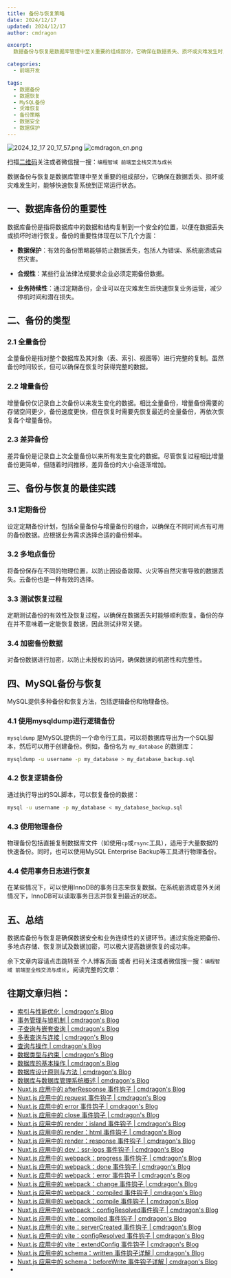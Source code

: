 ```yaml
---
title: 备份与恢复策略
date: 2024/12/17
updated: 2024/12/17
author: cmdragon 

excerpt:
  数据备份与恢复是数据库管理中至关重要的组成部分，它确保在数据丢失、损坏或灾难发生时，能够快速恢复系统到正常运行状态。

categories:
  - 前端开发

tags:
  - 数据备份
  - 数据恢复
  - MySQL备份
  - 灾难恢复
  - 备份策略
  - 数据安全
  - 数据保护
---
```


<img src="https://static.amd794.com/blog/images/2024_12_17 20_17_57.png@blog" title="2024_12_17 20_17_57.png" alt="2024_12_17 20_17_57.png"/>

<img src="https://static.amd794.com/blog/images/cmdragon_cn.png" title="cmdragon_cn.png" alt="cmdragon_cn.png"/>


扫描[二维码](https://static.amd794.com/blog/images/cmdragon_cn.png)关注或者微信搜一搜：`编程智域 前端至全栈交流与成长`




数据备份与恢复是数据库管理中至关重要的组成部分，它确保在数据丢失、损坏或灾难发生时，能够快速恢复系统到正常运行状态。



## 一、数据库备份的重要性

数据库备份是指将数据库中的数据和结构复制到一个安全的位置，以便在数据丢失或损坏时进行恢复。备份的重要性体现在以下几个方面：

- **数据保护**：有效的备份策略能够防止数据丢失，包括人为错误、系统崩溃或自然灾害。

- **合规性**：某些行业法律法规要求企业必须定期备份数据。

- **业务持续性**：通过定期备份，企业可以在灾难发生后快速恢复业务运营，减少停机时间和潜在损失。

## 二、备份的类型

### 2.1 全量备份

全量备份是指对整个数据库及其对象（表、索引、视图等）进行完整的复制。虽然备份时间较长，但可以确保在恢复时获得完整的数据。

### 2.2 增量备份

增量备份仅记录自上次备份以来发生变化的数据。相比全量备份，增量备份需要的存储空间更少，备份速度更快，但在恢复时需要先恢复最近的全量备份，再依次恢复各个增量备份。

### 2.3 差异备份

差异备份是记录自上次全量备份以来所有发生变化的数据。尽管恢复过程相比增量备份更简单，但随着时间推移，差异备份的大小会逐渐增加。

## 三、备份与恢复的最佳实践

### 3.1 定期备份

设定定期备份计划，包括全量备份与增量备份的组合，以确保在不同时间点有可用的备份数据。应根据业务需求选择合适的备份频率。

### 3.2 多地点备份

将备份保存在不同的物理位置，以防止因设备故障、火灾等自然灾害导致的数据丢失。云备份也是一种有效的选择。

### 3.3 测试恢复过程

定期测试备份的有效性及恢复过程，以确保在数据丢失时能够顺利恢复。备份的存在并不意味着一定能恢复数据，因此测试非常关键。

### 3.4 加密备份数据

对备份数据进行加密，以防止未授权的访问，确保数据的机密性和完整性。

## 四、MySQL备份与恢复

MySQL提供多种备份和恢复方法，包括逻辑备份和物理备份。

### 4.1 使用mysqldump进行逻辑备份

`mysqldump` 是MySQL提供的一个命令行工具，可以将数据库导出为一个SQL脚本，然后可以用于创建备份。例如，备份名为 `my_database` 的数据库：

```bash
mysqldump -u username -p my_database > my_database_backup.sql
```

### 4.2 恢复逻辑备份

通过执行导出的SQL脚本，可以恢复备份的数据：

```bash
mysql -u username -p my_database < my_database_backup.sql
```

### 4.3 使用物理备份

物理备份包括直接复制数据库文件（如使用`cp`或`rsync`工具），适用于大量数据的快速备份。同时，也可以使用MySQL Enterprise Backup等工具进行物理备份。

### 4.4 使用事务日志进行恢复

在某些情况下，可以使用InnoDB的事务日志来恢复数据。在系统崩溃或意外关闭情况下，InnoDB可以读取事务日志并恢复到最近的状态。

## 五、总结

数据库备份与恢复是确保数据安全和业务连续性的关键环节。通过实施定期备份、多地点存储、恢复测试及数据加密，可以极大提高数据恢复的成功率。

余下文章内容请点击跳转至 个人博客页面 或者 扫码关注或者微信搜一搜：`编程智域 前端至全栈交流与成长`，阅读完整的文章：

## 往期文章归档：

- [索引与性能优化 | cmdragon's Blog](https://blog.cmdragon.cn/posts/0fd4e9a4123a/)
- [事务管理与锁机制 | cmdragon's Blog](https://blog.cmdragon.cn/posts/21e8e33b5a0c/)
- [子查询与嵌套查询 | cmdragon's Blog](https://blog.cmdragon.cn/posts/ef7711d5077d/)
- [多表查询与连接 | cmdragon's Blog](https://blog.cmdragon.cn/posts/cbc5ebea2633/)
- [查询与操作 | cmdragon's Blog](https://blog.cmdragon.cn/posts/45016c6a3d2d/)
- [数据类型与约束 | cmdragon's Blog](https://blog.cmdragon.cn/posts/1aff87ac2263/)
- [数据库的基本操作 | cmdragon's Blog](https://blog.cmdragon.cn/posts/541c699d86de/)
- [数据库设计原则与方法 | cmdragon's Blog](https://blog.cmdragon.cn/posts/daf29831e102/)
- [数据库与数据库管理系统概述 | cmdragon's Blog](https://blog.cmdragon.cn/posts/dc1046549846/)
- [Nuxt.js 应用中的 afterResponse 事件钩子 | cmdragon's Blog](https://blog.cmdragon.cn/posts/d64fddbcad54/)
- [Nuxt.js 应用中的 request 事件钩子 | cmdragon's Blog](https://blog.cmdragon.cn/posts/0c461d69ac0d/)
- [Nuxt.js 应用中的 error 事件钩子 | cmdragon's Blog](https://blog.cmdragon.cn/posts/1bd4e4574b1a/)
- [Nuxt.js 应用中的 close 事件钩子 | cmdragon's Blog](https://blog.cmdragon.cn/posts/0bb0cade5fa2/)
- [Nuxt.js 应用中的 render：island 事件钩子 | cmdragon's Blog](https://blog.cmdragon.cn/posts/47bf55a8b641/)
- [Nuxt.js 应用中的 render：html 事件钩子 | cmdragon's Blog](https://blog.cmdragon.cn/posts/0f91c080fd2c/)
- [Nuxt.js 应用中的 render：response 事件钩子 | cmdragon's Blog](https://blog.cmdragon.cn/posts/3ce5250cec36/)
- [Nuxt.js 应用中的 dev：ssr-logs 事件钩子 | cmdragon's Blog](https://blog.cmdragon.cn/posts/1b63f35eebe8/)
- [Nuxt.js 应用中的 webpack：progress 事件钩子 | cmdragon's Blog](https://blog.cmdragon.cn/posts/533d23bcbe61/)
- [Nuxt.js 应用中的 webpack：done 事件钩子 | cmdragon's Blog](https://blog.cmdragon.cn/posts/3e8fa49cbd4b/)
- [Nuxt.js 应用中的 webpack：error 事件钩子 | cmdragon's Blog](https://blog.cmdragon.cn/posts/0fb47ad58e14/)
- [Nuxt.js 应用中的 webpack：change 事件钩子 | cmdragon's Blog](https://blog.cmdragon.cn/posts/43a57e843f48/)
- [Nuxt.js 应用中的 webpack：compiled 事件钩子 | cmdragon's Blog](https://blog.cmdragon.cn/posts/0b6ec5ce3d59/)
- [Nuxt.js 应用中的 webpack：compile 事件钩子 | cmdragon's Blog](https://blog.cmdragon.cn/posts/7336c7f0809e/)
- [Nuxt.js 应用中的 webpack：configResolved事件钩子 | cmdragon's Blog](https://blog.cmdragon.cn/posts/afe62aeeaf6f/)
- [Nuxt.js 应用中的 vite：compiled 事件钩子 | cmdragon's Blog](https://blog.cmdragon.cn/posts/973541933f38/)
- [Nuxt.js 应用中的 vite：serverCreated 事件钩子 | cmdragon's Blog](https://blog.cmdragon.cn/posts/ab7710befd8e/)
- [Nuxt.js 应用中的 vite：configResolved 事件钩子 | cmdragon's Blog](https://blog.cmdragon.cn/posts/1266785cead8/)
- [Nuxt.js 应用中的 vite：extendConfig 事件钩子 | cmdragon's Blog](https://blog.cmdragon.cn/posts/e1ea2c9a1566/)
- [Nuxt.js 应用中的 schema：written 事件钩子详解 | cmdragon's Blog](https://blog.cmdragon.cn/posts/11121d82a55c/)
- [Nuxt.js 应用中的 schema：beforeWrite 事件钩子详解 | cmdragon's Blog](https://blog.cmdragon.cn/posts/14f648e6cb9f/)
-

